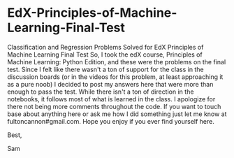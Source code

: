 # EdX-Principles-of-Machine-Learning-Final-Test
Classification and Regression Problems Solved for EdX Principles of Machine Learning Final Test
So, I took the edX course, Principles of Machine Learning: Python Edition, and these were the problems on the final test. Since
I felt like there wasn't a ton of support for the class in the discussion boards (or in the videos for this problem, at least approaching
it as a pure noob) I decided to post my answers here that were more than enough to pass the test. While there isn't a ton of direction
in the notebooks, it follows most of what is learned in the class. I apologize for there not being more comments throughout the code. If
you want to touch base about anything here or ask me how I did something just let me know at fultoncannon#gmail.com. Hope you enjoy if you
ever find yourself here.

Best,

Sam

